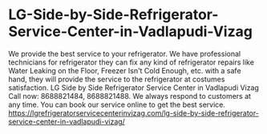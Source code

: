 # LG-Side-by-Side-Refrigerator-Service-Center-in-Vadlapudi-Vizag
We provide the best service to your refrigerator. We have professional technicians for refrigerator they can fix any kind of refrigerator repairs like Water Leaking on the Floor, Freezer Isn't Cold Enough, etc. with a safe hand, they will provide the service to the refrigerator at costumes satisfaction. LG Side by Side Refrigerator Service Center in Vadlapudi Vizag Call now: 8688821484, 8688821488. We always respond to customers at any time. You can book our service online to get the best service. https://lgrefrigeratorservicecenterinvizag.com/lg-side-by-side-refrigerator-service-center-in-vadlapudi-vizag/
